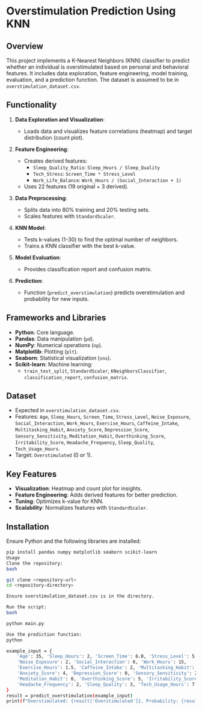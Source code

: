 # Overstimulation Prediction Using KNN

## Overview
This project implements a K-Nearest Neighbors (KNN) classifier to predict whether an individual is overstimulated based on personal and behavioral features. It includes data exploration, feature engineering, model training, evaluation, and a prediction function. The dataset is assumed to be in `overstimulation_dataset.csv`.

## Functionality
1. **Data Exploration and Visualization**:
   - Loads data and visualizes feature correlations (heatmap) and target distribution (count plot).

2. **Feature Engineering**:
   - Creates derived features:
     - `Sleep_Quality_Ratio`: `Sleep_Hours / Sleep_Quality`
     - `Tech_Stress`: `Screen_Time * Stress_Level`
     - `Work_Life_Balance`: `Work_Hours / (Social_Interaction + 1)`
   - Uses 22 features (19 original + 3 derived).

3. **Data Preprocessing**:
   - Splits data into 80% training and 20% testing sets.
   - Scales features with `StandardScaler`.

4. **KNN Model**:
   - Tests k-values (1-30) to find the optimal number of neighbors.
   - Trains a KNN classifier with the best k-value.

5. **Model Evaluation**:
   - Provides classification report and confusion matrix.

6. **Prediction**:
   - Function (`predict_overstimulation`) predicts overstimulation and probability for new inputs.

## Frameworks and Libraries
- **Python**: Core language.
- **Pandas**: Data manipulation (`pd`).
- **NumPy**: Numerical operations (`np`).
- **Matplotlib**: Plotting (`plt`).
- **Seaborn**: Statistical visualization (`sns`).
- **Scikit-learn**: Machine learning:
  - `train_test_split`, `StandardScaler`, `KNeighborsClassifier`, `classification_report`, `confusion_matrix`.

## Dataset
- Expected in `overstimulation_dataset.csv`.
- Features: `Age`, `Sleep_Hours`, `Screen_Time`, `Stress_Level`, `Noise_Exposure`, `Social_Interaction`, `Work_Hours`, `Exercise_Hours`, `Caffeine_Intake`, `Multitasking_Habit`, `Anxiety_Score`, `Depression_Score`, `Sensory_Sensitivity`, `Meditation_Habit`, `Overthinking_Score`, `Irritability_Score`, `Headache_Frequency`, `Sleep_Quality`, `Tech_Usage_Hours`.
- Target: `Overstimulated` (0 or 1).

## Key Features
- **Visualization**: Heatmap and count plot for insights.
- **Feature Engineering**: Adds derived features for better prediction.
- **Tuning**: Optimizes k-value for KNN.
- **Scalability**: Normalizes features with `StandardScaler`.

## Installation
Ensure Python and the following libraries are installed:
```bash
pip install pandas numpy matplotlib seaborn scikit-learn
Usage
Clone the repository:
bash

git clone <repository-url>
cd <repository-directory>

Ensure overstimulation_dataset.csv is in the directory.

Run the script:
bash

python main.py

Use the prediction function:
python

example_input = {
    'Age': 35, 'Sleep_Hours': 2, 'Screen_Time': 6.0, 'Stress_Level': 5,
    'Noise_Exposure': 2, 'Social_Interaction': 6, 'Work_Hours': 15,
    'Exercise_Hours': 1.5, 'Caffeine_Intake': 2, 'Multitasking_Habit': 1,
    'Anxiety_Score': 4, 'Depression_Score': 0, 'Sensory_Sensitivity': 2,
    'Meditation_Habit': 0, 'Overthinking_Score': 5, 'Irritability_Score': 4,
    'Headache_Frequency': 2, 'Sleep_Quality': 3, 'Tech_Usage_Hours': 7.0
}
result = predict_overstimulation(example_input)
print(f"Overstimulated: {result['Overstimulated']}, Probability: {result['Probability']:.2f}")

